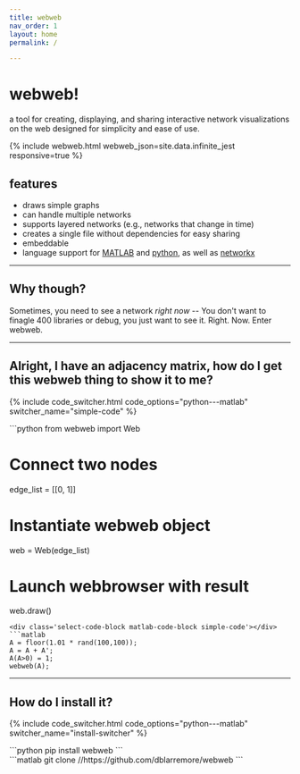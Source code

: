 ```yaml
---
title: webweb
nav_order: 1
layout: home
permalink: /

---
```


# webweb!

a tool for creating, displaying, and sharing interactive network visualizations on the web designed for simplicity and ease of use.

{% include webweb.html webweb_json=site.data.infinite_jest responsive=true %}

## features

- draws simple graphs
- can handle multiple networks
- supports layered networks (e.g., networks that change in time)
- creates a single file without dependencies for easy sharing
- embeddable
- language support for [MATLAB](http://danlarremore.com/webweb/) and [python](https://github.com/hneutr/webweb), as well as [networkx](http://networkx.github.io/)

---

## Why though?
Sometimes, you need to see a network _right now_ -- You don't want to finagle 400 libraries or debug, you just want to see it. Right. Now. Enter webweb.

---

## Alright, I have an adjacency matrix, how do I get this webweb thing to show it to me?

{% include code_switcher.html code_options="python---matlab" switcher_name="simple-code" %}

<div class='select-code-block select-code-block-visible python-code-block simple-code'></div>
```python
from webweb import Web

# Connect two nodes
edge_list = [[0, 1]]

# Instantiate webweb object
web = Web(edge_list)

# Launch webbrowser with result
web.draw()
```
<div class='select-code-block matlab-code-block simple-code'></div>
```matlab
A = floor(1.01 * rand(100,100)); 
A = A + A'; 
A(A>0) = 1;
webweb(A);
```

---

## How do I install it?

{% include code_switcher.html code_options="python---matlab" switcher_name="install-switcher" %}
<div class='select-code-block python-code-block select-code-block-visible install-switcher'></div>
```python
pip install webweb
```
<div class='select-code-block matlab-code-block install-switcher'></div>
```matlab
git clone //https://github.com/dblarremore/webweb
```

